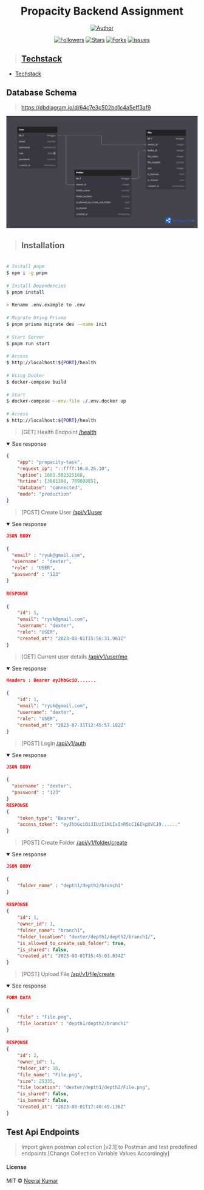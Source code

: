 <h1 align="center"> Propacity Backend Assignment</h1>
<p align="center">
<a href="https://github.com/Ryuk-me"><img title="Author" src="https://img.shields.io/badge/Author-Ryuk--me-red.svg?style=for-the-badge&logo=github"></a>
</p>
<p align="center">
<a href="https://github.com/Ryuk-me"><img title="Followers" src="https://img.shields.io/github/followers/Ryuk-me?color=teal&style=flat-square"></a>
<a href="https://github.com/Ryuk-me/pocket-url/stargazers/"><img title="Stars" src="https://img.shields.io/github/stars/ryuk-me/pocket-url?color=brown&style=flat-square"></a>
<a href="https://github.com/Ryuk-me/pocket-url/network/members"><img title="Forks" src="https://img.shields.io/github/forks/ryuk-me/pocket-url?color=lightgrey&style=flat-square"></a>
<a href="https://github.com/Ryuk-me/pocket-url/issues"><img title="issues" src="https://img.shields.io/github/issues/Ryuk-me/pocket-url?style=flat-square">

> ## Techstack

- [Techstack](./docs/techstack.md)

## Database Schema

> https://dbdiagram.io/d/64c7e3c502bd1c4a5eff3af9

![Database Schema](./assests/db_schema.png)

> ## Installation

```sh

# Install pnpm
$ npm i -g pnpm

# Install Dependencies
$ pnpm install

> Rename .env.example to .env

# Migrate Using Prisma
$ pnpm prisma migrate dev --name init

# Start Server
$ pnpm run start

# Access
$ http://localhost:${PORT}/health

# Using Docker
$ docker-compose build

# Start
$ docker-compose --env-file ./.env.docker up

# Access
$ http://localhost:${PORT}/health

```

> [GET] Health Endpoint [/health](https://api-propacity-ryuk-me.cloud.okteto.net/health)

<details open>
<summary> See response</summary>
<p>

```json
{
	"app": "propacity-task",
	"request_ip": "::ffff:10.8.26.10",
	"uptime": 1603.502325168,
	"hrtime": [3081390, 76960985],
	"database": "connected",
	"mode": "production"
}
```

</p>
</details>

> [POST] Create User [/api/v1/user](https://api-propacity-ryuk-me.cloud.okteto.net/api/v1/user)

<details open>
<summary> See response</summary>
<p>

```json
JSON BODY

{
  "email" : "ryuk@gmail.com",
  "username" : "dexter",
  "role" : "USER",
  "password" : "123"
}

RESPONSE

{
    "id": 1,
    "email": "ryuk@gmail.com",
    "username": "dexter",
    "role": "USER",
    "created_at": "2023-08-01T15:56:31.961Z"
}
```

</p>
</details>

> [GET] Current user details [/api/v1/user/me](https://api-propacity-ryuk-me.cloud.okteto.net/api/v1/user/me)

<details open>
<summary> See response</summary>
<p>

```json
Headers : Bearer eyJhbGciO.......

{
    "id": 1,
    "email": "ryuk@gmail.com",
    "username": "dexter",
    "role": "USER",
    "created_at": "2023-07-31T12:45:57.182Z"
}
```

</p>
</details>

> [POST] Login [/api/v1/auth](https://api-propacity-ryuk-me.cloud.okteto.net/api/v1/auth)

<details open>
<summary> See response</summary>
<p>

```json
JSON BODY

{
  "username" : "dexter",
  "password" : "123"
}
RESPONSE
{
    "token_type": "Bearer",
    "access_token": "eyJhbGciOiJIUzI1NiIsInR5cCI6IkpXVCJ9......"
}
```

</p>
</details>

> [POST] Create Folder [/api/v1/folder/create](https://api-propacity-ryuk-me.cloud.okteto.net/api/v1/folder/create)

<details open>
<summary> See response</summary>
<p>

```json
JSON BODY

{
    "folder_name" : "depth1/depth2/branch1"
}

RESPONSE
{
    "id": 1,
    "owner_id": 1,
    "folder_name": "branch1",
    "folder_location": "dexter/depth1/depth2/branch1/",
    "is_allowed_to_create_sub_folder": true,
    "is_shared": false,
    "created_at": "2023-08-01T15:45:03.834Z"
}
```

</p>
</details>

> [POST] Upload File [/api/v1/file/create](https://api-propacity-ryuk-me.cloud.okteto.net/api/v1/file/create)

<details open>
<summary> See response</summary>
<p>

```json
FORM DATA

{
    "file" : "File.png",
    "file_location" : "depth1/depth2/branch1"
}

RESPONSE
{
    "id": 2,
    "owner_id": 1,
    "folder_id": 16,
    "file_name": "File.png",
    "size": 25335,
    "file_location": "dexter/depth1/depth2/File.png",
    "is_shared": false,
    "is_banned": false,
    "created_at": "2023-08-01T17:40:45.136Z"
}
```

</p>
</details>

## Test Api Endpoints

> Import given postman collection [v2.1] to Postman and test predefined endpoints.[Change Collection Variable Values Accordingly]

#### License

MIT © [Neeraj Kumar](https://github.com/ryuk-me)
